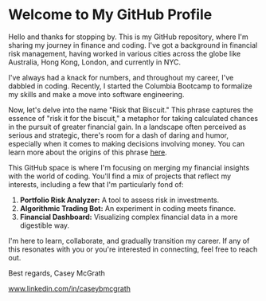 # Welcome to My GitHub Profile

Hello and thanks for stopping by. This is my GitHub repository, where I'm sharing my journey in finance and coding. I've got a background in financial risk management, having worked in various cities across the globe like Australia, Hong Kong, London, and currently in NYC.

I've always had a knack for numbers, and throughout my career, I've dabbled in coding. Recently, I started the Columbia Bootcamp to formalize my skills and make a move into software engineering.

Now, let's delve into the name "Risk that Biscuit." This phrase captures the essence of "risk it for the biscuit," a metaphor for taking calculated chances in the pursuit of greater financial gain. In a landscape often perceived as serious and strategic, there's room for a dash of daring and humor, especially when it comes to making decisions involving money. You can learn more about the origins of this phrase [here](https://english-grammar-lessons.com/risk-it-for-the-biscuit-meaning/).

This GitHub space is where I'm focusing on merging my financial insights with the world of coding. You'll find a mix of projects that reflect my interests, including a few that I'm particularly fond of:

1. **Portfolio Risk Analyzer:** A tool to assess risk in investments.
2. **Algorithmic Trading Bot:** An experiment in coding meets finance.
3. **Financial Dashboard:** Visualizing complex financial data in a more digestible way.

I'm here to learn, collaborate, and gradually transition my career. If any of this resonates with you or you're interested in connecting, feel free to reach out.

Best regards,
Casey McGrath

www.linkedin.com/in/caseybmcgrath
